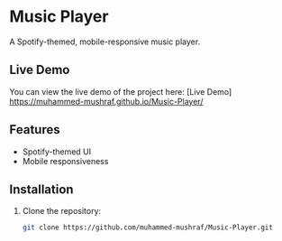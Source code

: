 # Music Player

A Spotify-themed, mobile-responsive music player.

## Live Demo

You can view the live demo of the project here: [Live Demo]
https://muhammed-mushraf.github.io/Music-Player/

## Features

- Spotify-themed UI
- Mobile responsiveness

## Installation

1. Clone the repository:
   ```bash
   git clone https://github.com/muhammed-mushraf/Music-Player.git

